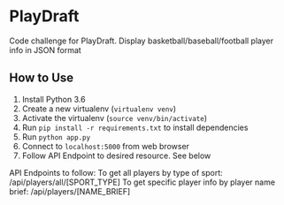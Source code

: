 # PlayDraft

Code challenge for PlayDraft. Display basketball/baseball/football player info in JSON format

## How to Use
1. Install Python 3.6
2. Create a new virtualenv (```virtualenv venv```)
3. Activate the virtualenv (```source venv/bin/activate```)
4. Run ```pip install -r requirements.txt``` to install dependencies
5. Run ```python app.py```
6. Connect to ```localhost:5000``` from web browser
7. Follow API Endpoint to desired resource. See below

API Endpoints to follow:
To get all players by type of sport: /api/players/all/[SPORT_TYPE]
To get specific player info by player name brief: /api/players/[NAME_BRIEF]
